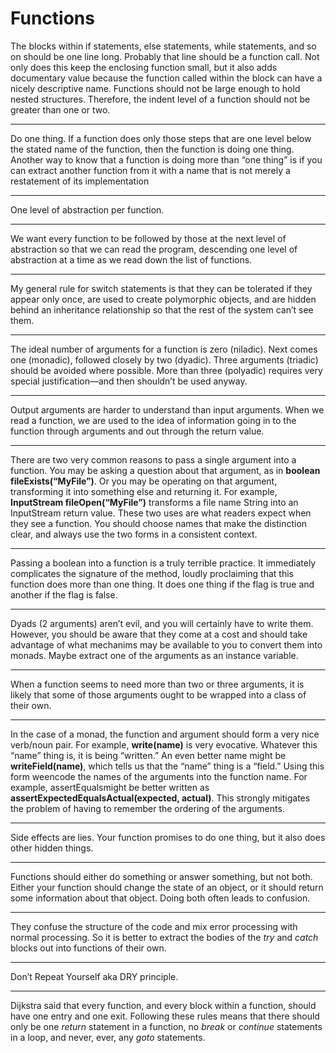 # Functions

The blocks within if statements, else statements, while statements, and so on should be one line long. Probably that line should be a function call. Not only does this keep the enclosing function small, but it also adds documentary value because the function called within the block can have a nicely descriptive name. Functions should not be large enough to hold nested structures. Therefore, the indent level of a function should not be greater than one or two.

***

Do one thing. If a function does only those steps that are one level below the stated name of the function, then the function is doing one thing. Another way to know that a function is doing more than “one thing” is if you can extract another function from it with a name that is not merely a restatement of its implementation

***

One level of abstraction per function.

***

We want every function to be followed by those at the next level of abstraction so that we can read the program, descending one level of abstraction at a time as we read down the list of functions.

***

My general rule for switch statements is that they can be tolerated if they appear only once, are used to create polymorphic objects, and are hidden behind an inheritance relationship so that the rest of the system can’t see them.

***

The ideal number of arguments for a function is zero (niladic). Next comes one (monadic), followed closely by two (dyadic). Three arguments (triadic) should be avoided where possible. More than three (polyadic) requires very special justification—and then shouldn’t be used anyway.

***

Output arguments are harder to understand than input arguments. When we read a function, we are used to the idea of information going in to the function through arguments and out through the return value.

***

There are two very common reasons to pass a single argument into a function. You may be asking a question about that argument, as in **boolean fileExists(“MyFile”)**. Or you may be operating on that argument, transforming it into something else and returning it. For example, **InputStream fileOpen(“MyFile”)** transforms a file name String into an InputStream return value. These two uses are what readers expect when they see a function. You should choose names that make the distinction clear, and always use the two forms in a consistent context.

***

Passing a boolean into a function is a truly terrible practice. It immediately complicates the signature of the method, loudly proclaiming that this function does more than one thing. It does one thing if the flag is true and another if the flag is false.

***

Dyads (2 arguments) aren’t evil, and you will certainly have to write them. However, you should be aware that they come at a cost and should take advantage of what mechanims may be available to you to convert them into monads. Maybe extract one of the arguments as an instance variable.

***

When a function seems to need more than two or three arguments, it is likely that some of those arguments ought to be wrapped into a class of their own.

***

In the case of a monad, the function and argument should form a very nice verb/noun pair. For example, **write(name)** is very evocative. Whatever this “name” thing is, it is being “written.” An even better name might be **writeField(name)**, which tells us that the “name” thing is a “field.” Using this form weencode the names of the arguments into the function name. For example, assertEqualsmight be better written as **assertExpectedEqualsActual(expected, actual)**. This strongly mitigates the problem of having to remember the ordering of the arguments.

***

Side effects are lies. Your function promises to do one thing, but it also does other hidden things.

***

Functions should either do something or answer something, but not both. Either your function should change the state of an object, or it should return some information about that object. Doing both often leads to confusion.

***

They confuse the structure of the code and mix error processing with normal processing. So it is better to extract the bodies of the *try* and *catch* blocks out into functions of their own.

***

Don’t Repeat Yourself aka DRY principle.

***

Dijkstra said that every function, and every block within a function, should have one entry and one exit. Following these rules means that there should only be one *return* statement in a function, no *break* or *continue* statements in a loop, and never, ever, any *goto* statements.